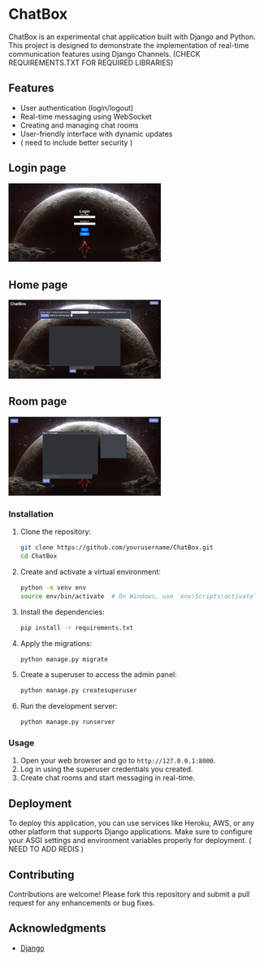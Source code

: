 # ChatBox

ChatBox is an experimental chat application built with Django and Python. This project is designed to demonstrate the implementation of real-time communication features using Django Channels.
(CHECK REQUIREMENTS.TXT FOR REQUIRED LIBRARIES)

## Features

- User authentication (login/logout)
- Real-time messaging using WebSocket
- Creating and managing chat rooms
- User-friendly interface with dynamic updates
- ( need to include better security ) 

## Login page
<img width=300 src="assets/login.jpg" alt="alternative icon">

## Home page
<img width=300 src="assets/home.jpg" alt="alternative icon"> 

## Room page
<img width=300 src="assets/room.jpg" alt="alternative icon">

### Installation

1. Clone the repository:
    ```bash
    git clone https://github.com/yourusername/ChatBox.git
    cd ChatBox
    ```

2. Create and activate a virtual environment:
    ```bash
    python -m venv env
    source env/bin/activate  # On Windows, use `env\Scripts\activate`
    ```

3. Install the dependencies:
    ```bash
    pip install -r requirements.txt
    ```

4. Apply the migrations:
    ```bash
    python manage.py migrate
    ```

5. Create a superuser to access the admin panel:
    ```bash
    python manage.py createsuperuser
    ```

6. Run the development server:
    ```bash
    python manage.py runserver
    ```

### Usage

1. Open your web browser and go to `http://127.0.0.1:8000`.
2. Log in using the superuser credentials you created.
3. Create chat rooms and start messaging in real-time.

## Deployment

To deploy this application, you can use services like Heroku, AWS, or any other platform that supports Django applications. Make sure to configure your ASGI settings and environment variables properly for deployment.
( NEED TO ADD REDIS )

## Contributing

Contributions are welcome! Please fork this repository and submit a pull request for any enhancements or bug fixes.

## Acknowledgments

- [Django](https://www.djangoproject.com/)
